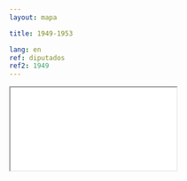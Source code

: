 ```yaml
---
layout: mapa

title: 1949-1953

lang: en
ref: diputados
ref2: 1949
---
```


<div>
<iframe class="mapa-iframe" src="../../repo_mapas/output/legislaturas/1925-1973/1949-1953_Diputados.html"></iframe>
</div>
